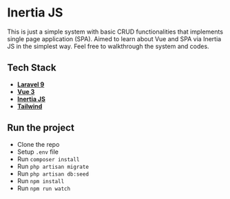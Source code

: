 # Inertia JS

This is just a simple system with basic CRUD functionalities that implements single page application (SPA).
Aimed to learn about Vue and SPA via Inertia JS in the simplest way. Feel free to walkthrough the system and codes.

## Tech Stack

- **[Laravel 9](https://laravel.com/docs/9.x/releases)**
- **[Vue 3](https://vuejs.org/guide/introduction.html)**
- **[Inertia JS](https://inertiajs.com/)**
- **[Tailwind](https://tailwindcss.com/)**

## Run the project

- Clone the repo
- Setup `.env` file
- Run `composer install`
- Run `php artisan migrate`
- Run `php artisan db:seed`
- Run `npm install`
- Run `npm run watch`
